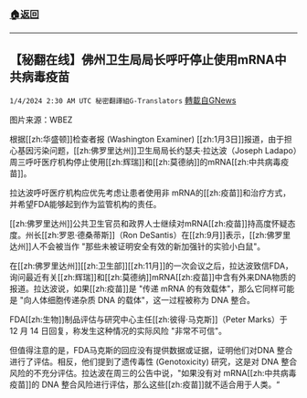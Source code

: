 ###  [:house:返回](README.md)
---


## 【秘翻在线】佛州卫生局局长呼吁停止使用mRNA中共病毒疫苗
`1/4/2024 2:30 AM UTC 秘密翻譯組G-Translators` [轉載自GNews](https://gnews.org/articles/2181691)

图片来源：WBEZ         

根据[[zh:华盛顿]]检查者报 (Washington Examiner) [[zh:1月3日]]报道，由于担心基因污染问题，[[zh:佛罗里达州]]卫生局局长约瑟夫·拉达波（Joseph Ladapo）周三呼吁医疗机构停止使用[[zh:辉瑞]]和[[zh:莫德纳]]的mRNA[[zh:中共病毒疫苗]]。

拉达波呼吁医疗机构应优先考虑让患者使用非 mRNA的[[zh:疫苗]]和治疗方式，并希望FDA能够起到作为监管机构的责任。

[[zh:佛罗里达州]]公共卫生官员和政界人士继续对mRNA[[zh:疫苗]]持高度怀疑态度。州长[[zh:罗恩·德桑蒂斯]]（Ron DeSantis）在[[zh:9月]]表示，[[zh:佛罗里达州]]人不会被当作 "那些未被证明安全有效的新加强针的实验小白鼠"。

在[[zh:佛罗里达州]][[zh:卫生部]][[zh:11月]]的一次会议之后，拉达波致信FDA，询问最近有关[[zh:辉瑞]]和[[zh:莫德纳]]mRNA[[zh:疫苗]]中含有外来DNA物质的报道。拉达波说，如果[[zh:疫苗]]是 "传递 mRNA 的有效载体"，那么它同样可能是 "向人体细胞传递杂质 DNA 的载体"，这一过程被称为 DNA 整合。

FDA[[zh:生物]]制品评估与研究中心主任[[zh:彼得·马克斯]]（Peter Marks）于 12 月 14 日回复，称发生这种情况的实际风险 "非常不可信"。

但值得注意的是，FDA马克斯的回应没有提供数据或证据，证明他们对DNA 整合进行了评估。相反，他们提到了遗传毒性 (Genotoxicity) 研究，这是对 DNA 整合风险的不充分评估。拉达波在周三的公告中说，"如果没有对 mRNA[[zh:中共病毒疫苗]]的 DNA 整合风险进行评估，那么这些[[zh:疫苗]]就不适合用于人类。“
